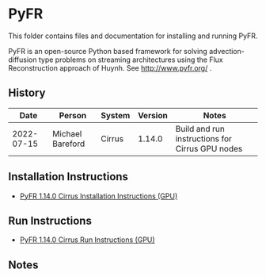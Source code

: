 PyFR
====

This folder contains files and documentation for installing and running PyFR.

PyFR is an open-source Python based framework for solving advection-diffusion type problems on streaming architectures
using the Flux Reconstruction approach of Huynh. See http://www.pyfr.org/ . 

History
-------

Date | Person | System | Version | Notes
---- | -------|--------|---------|------
2022-07-15 | Michael Bareford | Cirrus | 1.14.0 | Build and run instructions for Cirrus GPU nodes

Installation Instructions
-------------------------

* [PyFR 1.14.0 Cirrus Installation Instructions (GPU)](build_pyfr_1.14.0_cirrus_gpu.md)

Run Instructions
----------------

* [PyFR 1.14.0 Cirrus Run Instructions (GPU)](run_pyfr_1.14.0_cirrus_gpu.md)

Notes
-----

